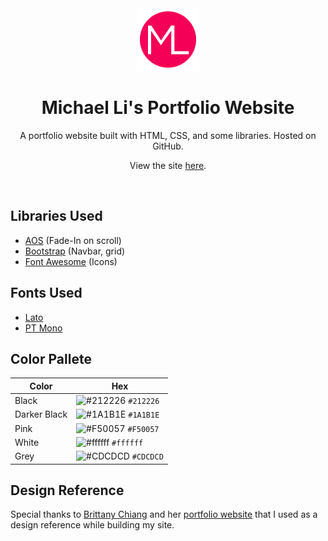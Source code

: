 <div align="center">
  <img alt="Logo" src="./assets/images/logo.png" width="100" />
</div>
<h1 align="center">
  Michael Li's Portfolio Website
</h1>
<p align="center">
  A portfolio website built with HTML, CSS, and some libraries. Hosted on GitHub.
</p>
<p align="center">
  View the site <a href="https://michaelli-96.github.io/Portfolio/" target="_blank" rel="nofollow noopener noreferrer">here</a>.
</p>
<br />

## Libraries Used
* [AOS](http://michalsnik.github.io/aos/) (Fade-In on scroll)
* [Bootstrap](https://getbootstrap.com/) (Navbar, grid)
* [Font Awesome](https://fontawesome.com/) (Icons)

## Fonts Used
* [Lato](https://fonts.google.com/specimen/Lato)
* [PT Mono](https://fonts.google.com/specimen/PT+Mono)

## Color Pallete

| Color          | Hex                                                                |
| -------------- | ------------------------------------------------------------------ |
| Black          | ![#212226](https://via.placeholder.com/10/212226?text=+) `#212226` |
| Darker Black   | ![#1A1B1E](https://via.placeholder.com/10/1A1B1E?text=+) `#1A1B1E` |
| Pink           | ![#F50057](https://via.placeholder.com/10/F50057?text=+) `#F50057` |
| White          | ![#ffffff](https://via.placeholder.com/10/ffffff?text=+) `#ffffff` |
| Grey           | ![#CDCDCD](https://via.placeholder.com/10/CDCDCD?text=+) `#CDCDCD` |

## Design Reference
Special thanks to [Brittany Chiang](https://github.com/bchiang7) and her [portfolio website](https://brittanychiang.com/) that I used as a design reference while building my site.
